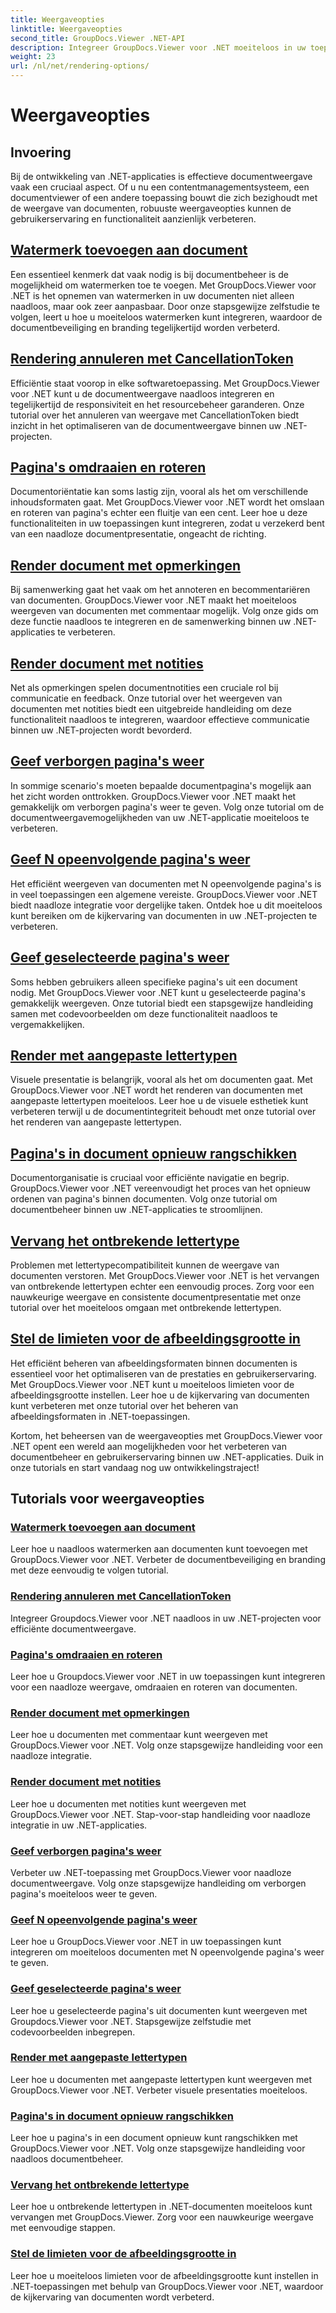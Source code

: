 ```yaml
---
title: Weergaveopties
linktitle: Weergaveopties
second_title: GroupDocs.Viewer .NET-API
description: Integreer GroupDocs.Viewer voor .NET moeiteloos in uw toepassingen met tutorials over weergaveopties, van het toevoegen van watermerken tot het aanpassen van lettertypen.
weight: 23
url: /nl/net/rendering-options/
---
```


# Weergaveopties


## Invoering

Bij de ontwikkeling van .NET-applicaties is effectieve documentweergave vaak een cruciaal aspect. Of u nu een contentmanagementsysteem, een documentviewer of een andere toepassing bouwt die zich bezighoudt met de weergave van documenten, robuuste weergaveopties kunnen de gebruikerservaring en functionaliteit aanzienlijk verbeteren.

## [Watermerk toevoegen aan document](./add-watermark/)

Een essentieel kenmerk dat vaak nodig is bij documentbeheer is de mogelijkheid om watermerken toe te voegen. Met GroupDocs.Viewer voor .NET is het opnemen van watermerken in uw documenten niet alleen naadloos, maar ook zeer aanpasbaar. Door onze stapsgewijze zelfstudie te volgen, leert u hoe u moeiteloos watermerken kunt integreren, waardoor de documentbeveiliging en branding tegelijkertijd worden verbeterd.

## [Rendering annuleren met CancellationToken](./cancel-render-cancellation-token/)

Efficiëntie staat voorop in elke softwaretoepassing. Met GroupDocs.Viewer voor .NET kunt u de documentweergave naadloos integreren en tegelijkertijd de responsiviteit en het resourcebeheer garanderen. Onze tutorial over het annuleren van weergave met CancellationToken biedt inzicht in het optimaliseren van de documentweergave binnen uw .NET-projecten.

## [Pagina's omdraaien en roteren](./flip-rotate-pages/)

Documentoriëntatie kan soms lastig zijn, vooral als het om verschillende inhoudsformaten gaat. Met GroupDocs.Viewer voor .NET wordt het omslaan en roteren van pagina's echter een fluitje van een cent. Leer hoe u deze functionaliteiten in uw toepassingen kunt integreren, zodat u verzekerd bent van een naadloze documentpresentatie, ongeacht de richting.

## [Render document met opmerkingen](./render-document-comments/)

Bij samenwerking gaat het vaak om het annoteren en becommentariëren van documenten. GroupDocs.Viewer voor .NET maakt het moeiteloos weergeven van documenten met commentaar mogelijk. Volg onze gids om deze functie naadloos te integreren en de samenwerking binnen uw .NET-applicaties te verbeteren.

## [Render document met notities](./render-document-notes/)

Net als opmerkingen spelen documentnotities een cruciale rol bij communicatie en feedback. Onze tutorial over het weergeven van documenten met notities biedt een uitgebreide handleiding om deze functionaliteit naadloos te integreren, waardoor effectieve communicatie binnen uw .NET-projecten wordt bevorderd.

## [Geef verborgen pagina's weer](./render-hidden-pages/)

In sommige scenario's moeten bepaalde documentpagina's mogelijk aan het zicht worden onttrokken. GroupDocs.Viewer voor .NET maakt het gemakkelijk om verborgen pagina's weer te geven. Volg onze tutorial om de documentweergavemogelijkheden van uw .NET-applicatie moeiteloos te verbeteren.

## [Geef N opeenvolgende pagina's weer](./render-n-consecutive-pages/)

Het efficiënt weergeven van documenten met N opeenvolgende pagina's is in veel toepassingen een algemene vereiste. GroupDocs.Viewer voor .NET biedt naadloze integratie voor dergelijke taken. Ontdek hoe u dit moeiteloos kunt bereiken om de kijkervaring van documenten in uw .NET-projecten te verbeteren.

## [Geef geselecteerde pagina's weer](./render-selected-pages/)

Soms hebben gebruikers alleen specifieke pagina's uit een document nodig. Met GroupDocs.Viewer voor .NET kunt u geselecteerde pagina's gemakkelijk weergeven. Onze tutorial biedt een stapsgewijze handleiding samen met codevoorbeelden om deze functionaliteit naadloos te vergemakkelijken.

## [Render met aangepaste lettertypen](./render-custom-fonts/)

Visuele presentatie is belangrijk, vooral als het om documenten gaat. Met GroupDocs.Viewer voor .NET wordt het renderen van documenten met aangepaste lettertypen moeiteloos. Leer hoe u de visuele esthetiek kunt verbeteren terwijl u de documentintegriteit behoudt met onze tutorial over het renderen van aangepaste lettertypen.

## [Pagina's in document opnieuw rangschikken](./reorder-pages/)

Documentorganisatie is cruciaal voor efficiënte navigatie en begrip. GroupDocs.Viewer voor .NET vereenvoudigt het proces van het opnieuw ordenen van pagina's binnen documenten. Volg onze tutorial om documentbeheer binnen uw .NET-applicaties te stroomlijnen.

## [Vervang het ontbrekende lettertype](./replace-missing-font/)

Problemen met lettertypecompatibiliteit kunnen de weergave van documenten verstoren. Met GroupDocs.Viewer voor .NET is het vervangen van ontbrekende lettertypen echter een eenvoudig proces. Zorg voor een nauwkeurige weergave en consistente documentpresentatie met onze tutorial over het moeiteloos omgaan met ontbrekende lettertypen.

## [Stel de limieten voor de afbeeldingsgrootte in](./set-image-size-limits/)

Het efficiënt beheren van afbeeldingsformaten binnen documenten is essentieel voor het optimaliseren van de prestaties en gebruikerservaring. Met GroupDocs.Viewer voor .NET kunt u moeiteloos limieten voor de afbeeldingsgrootte instellen. Leer hoe u de kijkervaring van documenten kunt verbeteren met onze tutorial over het beheren van afbeeldingsformaten in .NET-toepassingen.

Kortom, het beheersen van de weergaveopties met GroupDocs.Viewer voor .NET opent een wereld aan mogelijkheden voor het verbeteren van documentbeheer en gebruikerservaring binnen uw .NET-applicaties. Duik in onze tutorials en start vandaag nog uw ontwikkelingstraject!
## Tutorials voor weergaveopties
### [Watermerk toevoegen aan document](./add-watermark/)
Leer hoe u naadloos watermerken aan documenten kunt toevoegen met GroupDocs.Viewer voor .NET. Verbeter de documentbeveiliging en branding met deze eenvoudig te volgen tutorial.
### [Rendering annuleren met CancellationToken](./cancel-render-cancellation-token/)
Integreer Groupdocs.Viewer voor .NET naadloos in uw .NET-projecten voor efficiënte documentweergave.
### [Pagina's omdraaien en roteren](./flip-rotate-pages/)
Leer hoe u Groupdocs.Viewer voor .NET in uw toepassingen kunt integreren voor een naadloze weergave, omdraaien en roteren van documenten.
### [Render document met opmerkingen](./render-document-comments/)
Leer hoe u documenten met commentaar kunt weergeven met GroupDocs.Viewer voor .NET. Volg onze stapsgewijze handleiding voor een naadloze integratie.
### [Render document met notities](./render-document-notes/)
Leer hoe u documenten met notities kunt weergeven met GroupDocs.Viewer voor .NET. Stap-voor-stap handleiding voor naadloze integratie in uw .NET-applicaties.
### [Geef verborgen pagina's weer](./render-hidden-pages/)
Verbeter uw .NET-toepassing met GroupDocs.Viewer voor naadloze documentweergave. Volg onze stapsgewijze handleiding om verborgen pagina's moeiteloos weer te geven.
### [Geef N opeenvolgende pagina's weer](./render-n-consecutive-pages/)
Leer hoe u GroupDocs.Viewer voor .NET in uw toepassingen kunt integreren om moeiteloos documenten met N opeenvolgende pagina's weer te geven.
### [Geef geselecteerde pagina's weer](./render-selected-pages/)
Leer hoe u geselecteerde pagina's uit documenten kunt weergeven met Groupdocs.Viewer voor .NET. Stapsgewijze zelfstudie met codevoorbeelden inbegrepen.
### [Render met aangepaste lettertypen](./render-custom-fonts/)
Leer hoe u documenten met aangepaste lettertypen kunt weergeven met GroupDocs.Viewer voor .NET. Verbeter visuele presentaties moeiteloos.
### [Pagina's in document opnieuw rangschikken](./reorder-pages/)
Leer hoe u pagina's in een document opnieuw kunt rangschikken met GroupDocs.Viewer voor .NET. Volg onze stapsgewijze handleiding voor naadloos documentbeheer.
### [Vervang het ontbrekende lettertype](./replace-missing-font/)
Leer hoe u ontbrekende lettertypen in .NET-documenten moeiteloos kunt vervangen met GroupDocs.Viewer. Zorg voor een nauwkeurige weergave met eenvoudige stappen.
### [Stel de limieten voor de afbeeldingsgrootte in](./set-image-size-limits/)
Leer hoe u moeiteloos limieten voor de afbeeldingsgrootte kunt instellen in .NET-toepassingen met behulp van GroupDocs.Viewer voor .NET, waardoor de kijkervaring van documenten wordt verbeterd.
